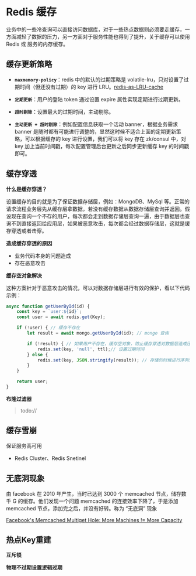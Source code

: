 # Redis 缓存

业务中的一些冷查询可以直接访问数据库，对于一些热点数据则必须要走缓存，一方面减轻了数据的压力，另一方面对于服务性能也得到了提升，关于缓存可以使用 Redis 或 服务的内存缓存。

## 缓存更新策略

- **```maxmemory-policy```**：redis 中的默认的过期策略是 volatile-lru，只对设置了过期时间（但还没有过期）的 key 进行 LRU。[redis-as-LRU-cache](http://oldblog.antirez.com/post/redis-as-LRU-cache.html)

- **```定期更新```**：用户的登陆 token 通过设置 expire 属性实现定期进行过期更新。

- **```超时剔除```**：设置最大的过期时间，主动剔除。

- **```主动更新 + 超时剔除```**：例如配置信息获取一个活动 banner，根据业务需求 banner 是随时都有可能进行调整的，显然这时候不适合上面的定期更新策略，可以根据缓存的 key 进行设置，我们可以将 key 存在 zk/consul 中，对 key 加上当前时间戳，每次配置管理后台更新之后同步更新缓存 key 的时间戳即可。

## 缓存穿透

**什么是缓存穿透？**

设置缓存的目的就是为了保证数据存储层，例如：MongoDB、MySql 等。正常的请求流程业务层先从缓存层拿数据，若没有缓存数据从数据存储层查询并返回。假设现在查询一个不存的用户，每次都会走到数据存储层查询一遍，由于数据层也查询不到直接返回给应用层，如果被恶意攻击，每次都会经过数据存储层，这就是缓存穿透或者击穿。

**造成缓存穿透的原因**

* 业务代码本身的问题造成
* 存在恶意攻击

**缓存空对象解决**

这种方案针对于恶意攻击的情况，可以对数据存储层进行有效的保护，看以下代码示例：

```js
async function getUserById(id) {
    const key = `user:${id}`;
    const user = await redis.get(Key);

    if (!user) { // 缓存不存在
        let result = await mongo.getUserById(id); // mongo 查询

        if (!result) { // 如果用户不存在，缓存空对象，防止缓存穿透对数据层造成压力
            redis.set(key, 'null', ttl);// 设置过期时间
        } else {
            redis.set(key, JSON.stringify(result)); // 存储的时候进行序列化
        }   
    }

    return user;
}
```

**布隆过滤器**

> todo://

## 缓存雪崩

保证服务高可用
* Redis Cluster、Redis Snetinel

## 无底洞现象

由 facebook 在 2010 年产生，当时已达到 3000 个 memcached 节点，储存数千 G 的缓存。他们发现一个问题 memcached 的连接效率下降了，于是添加 memcached 节点，添加完之后，并没有好转。称为 “无底洞” 现象

[Facebook's Memcached Multiget Hole: More Machines != More Capacity 
](http://highscalability.com/blog/2009/10/26/facebooks-memcached-multiget-hole-more-machines-more-capacit.html)

## 热点Key重建

**互斥锁**

**物理不过期设置逻辑过期**




